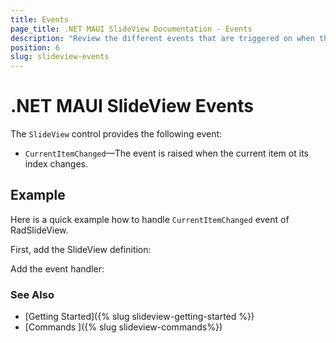 ```yaml
---
title: Events 
page_title: .NET MAUI SlideView Documentation - Events
description: "Review the different events that are triggered on when the current item is changed."
position: 6
slug: slideview-events
---
```


# .NET MAUI SlideView Events 

The `SlideView` control provides the following event:

* `CurrentItemChanged`&mdash;The event is raised when the current item ot its index changes.

## Example

Here is a quick example how to handle `CurrentItemChanged` event of RadSlideView.

First, add the SlideView definition:

<snippet id='slideview-events' />

Add the event handler:

<snippet id='slideview-events-current-item-changed-event' />

### See Also

- [Getting Started]({% slug slideview-getting-started %})
- [Commands ]({% slug slideview-commands%})




